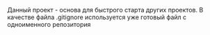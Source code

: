 Данный проект - основа для быстрого старта других проектов.
В качестве файла .gitignore используется уже готовый файл с одноименного репозитория
